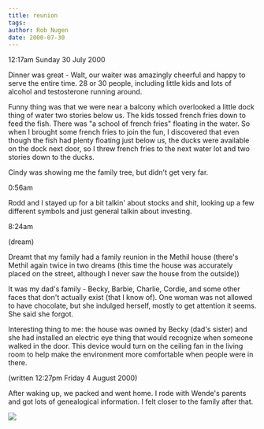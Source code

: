 ```yaml
---
title: reunion
tags: 
author: Rob Nugen
date: 2000-07-30
---
```


<p class=date>12:17am Sunday 30 July 2000</p>

<p>Dinner was great - Walt, our waiter was amazingly
cheerful and happy to serve the entire time.  28 or 30
people, including little kids and lots of alcohol and
testosterone running around.  

<p>Funny thing was that we were near a balcony which
overlooked a little dock thing of water two stories
below us.  The kids tossed french fries down to feed
the fish.  There was "a school of french fries"
floating in the water.  So when I brought some french
fries to join the fun, I discovered that even though
the fish had plenty floating just below us, the ducks
were available on the dock next door, so I threw
french fries to the next water lot and two stories
down to the ducks.

<p>Cindy was showing me the family tree, but didn't
get very far.

<p class=date>0:56am</p>

<p>Rodd and I stayed up for a bit talkin' about stocks
and shit, looking up a few different symbols and just
general talkin about investing.

<p class=date>8:24am</p>

<p class=note>(dream)</p>

<p class=dream>Dreamt that my family had a family
reunion in the Methil house (there's  Methil  again
twice in two dreams (this time the house was
accurately placed on the street, although I never saw
the house from the outside))

<p class=dream>It was my dad's family - Becky, Barbie,
Charlie, Cordie, and some other faces that don't
actually exist (that I know of).   One woman was not
allowed to have chocolate, but she indulged herself,
mostly to get attention it seems.  She said she
forgot.

<p class=dream>Interesting thing to me: the house was
owned by Becky (dad's sister) and she had installed an
electric eye thing that would recognize when someone
walked in the door.  This device would turn on the
ceiling fan in the living room to help make the
environment more comfortable when people were in
there.

<p class=date>(written 12:27pm Friday 4 August
2000)</p>

<p>After waking up, we packed and went home.  I rode
with Wende's parents and got lots of genealogical
information.  I felt closer to the family after that.

<p><img src="/images/rob/wL-ROB.gif">

